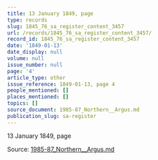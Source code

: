 ```yaml
---
title: 13 January 1849, page
type: records
slug: 1845_76_sa_register_content_3457
url: /records/1845_76_sa_register_content_3457/
record_id: 1845_76_sa_register_content_3457
date: '1849-01-13'
date_display: null
volume: null
issue_number: null
page: '4'
article_type: other
issue_reference: 1849-01-13, page 4
people_mentioned: []
places_mentioned: []
topics: []
source_document: 1985-87_Northern__Argus.md
publication_slug: sa-register
---
```


13 January 1849, page

Source: [1985-87_Northern__Argus.md](/downloads/markdown/1985-87_Northern__Argus.md)
